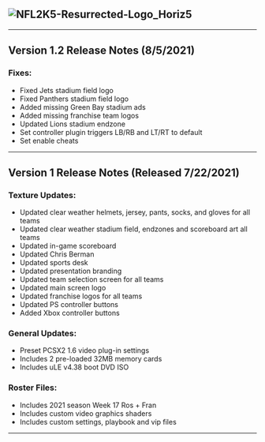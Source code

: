 ## ![NFL2K5-Resurrected-Logo_Horiz5](https://user-images.githubusercontent.com/69597675/125652934-6b21a6c3-e700-4709-8e10-01deb62d37f7.png)
-----
## Version 1.2 Release Notes (8/5/2021)
### Fixes:

  * Fixed Jets stadium field logo
  * Fixed Panthers stadium field logo
  * Added missing Green Bay stadium ads
  * Added missing franchise team logos
  * Updated Lions stadium endzone  
  * Set controller plugin triggers LB/RB and LT/RT to default
  * Set enable cheats
-----
## Version 1 Release Notes (Released 7/22/2021)
### Texture Updates:

* Updated clear weather helmets, jersey, pants, socks, and gloves for all teams
* Updated clear weather stadium field, endzones and scoreboard art all teams
* Updated in-game scoreboard
* Updated Chris Berman
* Updated sports desk
* Updated presentation branding
* Updated team selection screen for all teams
* Updated main screen logo
* Updated franchise logos for all teams
* Updated PS controller buttons
* Added Xbox controller buttons 

### General Updates:

* Preset PCSX2 1.6 video plug-in settings
* Includes 2 pre-loaded 32MB memory cards
* Includes uLE v4.38 boot DVD ISO

### Roster Files:

* Includes 2021 season Week 17 Ros + Fran
* Includes custom video graphics shaders
* Includes custom settings, playbook and vip files
-----
